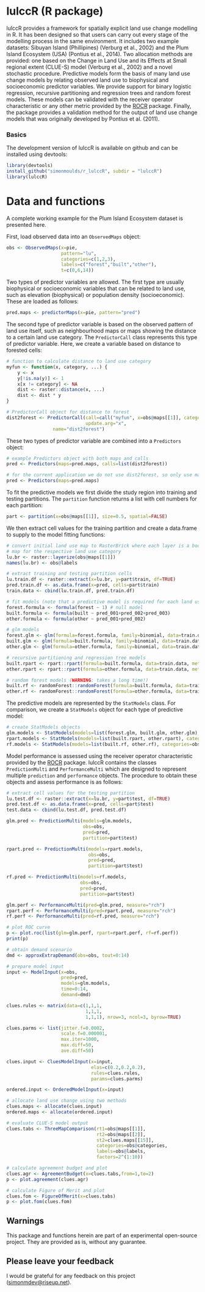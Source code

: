 lulccR (R package)
=============================================

lulccR provides a framework for spatially explicit land use change modelling in R. It has been designed so that users can carry out every stage of the modelling process in the same environment. It includes two example datasets: Sibuyan Island (Phillipines) (Verburg et al., 2002) and the Plum Island Ecosystem (USA) (Pontius et al., 2014). Two allocation methods are provided: one based on the Change in Land Use and its Effects at Small regional extent (CLUE-S) model (Verburg et al., 2002) and a novel stochastic procedure. Predictive models form the basis of many land use change models by relating observed land use to biophysical and socioeconomic predictor variables. We provide support for binary logistic regression, recursive partitioning and regression trees and random forest models. These models can be validated with the receiver operator characteristic or any other metric provided by the [ROCR](http://cran.r-project.org/web/packages/ROCR/index.html) package. Finally, the package provides a validation method for the output of land use change models that was originally developed by Pontius et al. (2011). 

### Basics
The development version of lulccR is available on github and can be installed using devtools:

```R
library(devtools)
install_github("simonmoulds/r_lulccR", subdir = "lulccR")
library(lulccR)
```
# Data and functions

A complete working example for the Plum Island Ecosystem dataset is presented here.

First, load observed data into an `ObservedMaps` object:

```R
obs <- ObservedMaps(x=pie,
                    pattern="lu",
                    categories=c(1,2,3),
                    labels=c("forest","built","other"),
                    t=c(0,6,14)) 
```

Two types of predictor variables are allowed. The first type are usually biophysical or socioeconomic variables that can be related to land use, such as elevation (biophysical) or population density (socioeconomic). These are loaded as follows:

```R
pred.maps <- predictorMaps(x=pie, pattern="pred")
```

The second type of predictor variable is based on the observed pattern of land use itself, such as neighbourhood maps or maps showing the distance to a certain land use category. The `PredictorCall` class represents this type of predictor variable. Here, we create a variable based on distance to forested cells:

```R
# function to calculate distance to land use category
myfun <- function(x, category, ...) {
    y <- x
    y[!is.na(y)] <- 1
    x[x != category] <- NA
    dist <- raster::distance(x, ...)
    dist <- dist * y
}

# PredictorCall object for distance to forest
dist2forest <- PredictorCall(call=call("myfun", x=obs@maps[[1]], category=1),
                             update.arg="x",
			     name="dist2forest")
```

These two types of predictor variable are combined into a `Predictors` object:

```R
# example Predictors object with both maps and calls
pred <- Predictors(maps=pred.maps, calls=list(dist2forest))

# for the current application we do not use dist2forest, so only use maps
pred <- Predictors(maps=pred.maps)
```

To fit the predictive models we first divide the study region into training and testing partitions. The `partition` function returns a list with cell numbers for each partition:

```R
part <- partition(x=obs@maps[[1]], size=0.5, spatial=FALSE)
```

We then extract cell values for the training partition and create a data.frame to supply to the model fitting functions:

```R
# convert initial land use map to RasterBrick where each layer is a boolean
# map for the respective land use category
lu.br <- raster::layerize(obs@maps[[1]])
names(lu.br) <- obs@labels

# extract training and testing partition cells
lu.train.df <- raster::extract(x=lu.br, y=part$train, df=TRUE)
pred.train.df <- as.data.frame(x=pred, cells=part$train)
train.data <- cbind(lu.train.df, pred.train.df)

# fit models (note that a predictive model is required for each land use category)
forest.formula <- formula(forest ~ 1) # null model
built.formula <- formula(built ~ pred_001+pred_002+pred_003)
other.formula <- formula(other ~ pred_001+pred_002)

# glm models
forest.glm <- glm(formula=forest.formula, family=binomial, data=train.data)
built.glm <- glm(formula=built.formula, family=binomial, data=train.data)
other.glm <- glm(formula=other.formula, family=binomial, data=train.data)

# recursive partitioning and regression tree models
built.rpart <- rpart::rpart(formula=built.formula, data=train.data, method="class")
other.rpart <- rpart::rpart(formula=other.formula, data=train.data, method="class")

# random forest models (WARNING: takes a long time!)
built.rf <- randomForest::randomForest(formula=built.formula, data=train.data)
other.rf <- randomForest::randomForest(formula=other.formula, data=train.data)
```

The predictive models are represented by the `StatModels` class. For comparison, we create a `StatModels` object for each type of predictive model: 

```R
# create StatModels objects
glm.models <- StatModels(models=list(forest.glm, built.glm, other.glm), obs=obs)
rpart.models <- StatModels(models=list(built.rpart, other.rpart), categories=obs@categories[2:3], labels=obs@labels[2:3])
rf.models <- StatModels(models=list(built.rf, other.rf), categories=obs@categories[2:3], labels=obs@labels[2:3])
```

Model performance is assessed using the receiver operator characteristic provided by the [ROCR](http://cran.r-project.org/web/packages/ROCR/index.html) package. lulccR contains the classes `PredictionMulti` and `PerformanceMulti` which are designed to represent multiple `prediction` and `performance` objects. The procedure to obtain these objects and assess performance is as follows:

```R
# extract cell values for the testing partition
lu.test.df <- raster::extract(x=lu.br, y=part$test, df=TRUE)
pred.test.df <- as.data.frame(x=pred, cells=part$test)
test.data <- cbind(lu.test.df, pred.test.df)

glm.pred <- PredictionMulti(models=glm.models,
                            obs=obs,
                            pred=pred,
                            partition=part$test)

rpart.pred <- PredictionMulti(models=rpart.models,
                              obs=obs,
                              pred=pred,
                              partition=part$test)

rf.pred <- PredictionMulti(models=rf.models,
                           obs=obs,
                           pred=pred,
                           partition=part$test)

glm.perf <- PerformanceMulti(pred=glm.pred, measure="rch")
rpart.perf <- PerformanceMulti(pred=rpart.pred, measure="rch")
rf.perf <- PerformanceMulti(pred=rf.pred, measure="rch")

# plot ROC curve
p <- plot.roc(list(glm=glm.perf, rpart=rpart.perf, rf=rf.perf))
print(p)
```

```R
# obtain demand scenario
dmd <- approxExtrapDemand(obs=obs, tout=0:14)

# prepare model input
input <- ModelInput(x=obs,
                    pred=pred,
                    models=glm.models,
                    time=0:14,
                    demand=dmd)

clues.rules <- matrix(data=c(1,1,1,
                             1,1,1,
                             1,1,1), nrow=3, ncol=3, byrow=TRUE)

clues.parms <- list(jitter.f=0.0002,
                    scale.f=0.000001,
                    max.iter=1000,
                    max.diff=50,
                    ave.diff=50)

clues.input <- CluesModelInput(x=input,
                               elas=c(0.2,0.2,0.2),
                               rules=clues.rules,
                               params=clues.parms)

ordered.input <- OrderedModelInput(x=input)

# allocate land use change using two methods
clues.maps <- allocate(clues.input)
ordered.maps <- allocate(ordered.input)

# evaluate CLUE-S model output
clues.tabs <- ThreeMapComparison(rt1=obs@maps[[1]],
                                 rt2=obs@maps[[2]],
                                 st2=clues.maps[[15]],
                                 categories=obs@categories,
                                 labels=obs@labels,
                                 factors=2^(1:10))

# calculate agreement budget and plot
clues.agr <- AgreementBudget(x=clues.tabs,from=1,to=2)
p <- plot.agreement(clues.agr)

# calculate Figure of Merit and plot
clues.fom <- FigureOfMerit(x=clues.tabs)
p <- plot.fom(clues.fom)
```

## Warnings
This package and functions herein are part of an experimental open-source project. They are provided as is, without any guarantee.

## Please leave your feedback
I would be grateful for any feedback on this project (simonmdev@riseup.net).
